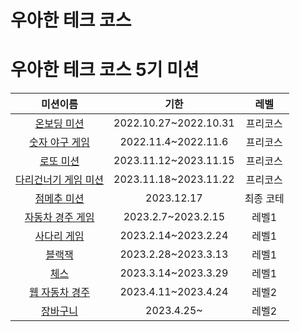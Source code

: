 # 우아한 테크 코스

# 우아한 테크 코스 5기 미션 
|미션이름|기한|레벨|
|:---:|:---:|:---:|
|[온보딩 미션](https://github.com/waterricecake/java-onboarding)|2022.10.27~2022.10.31|프리코스|
|[숫자 야구 게임](https://github.com/waterricecake/java-baseball)|2022.11.4~2022.11.6|프리코스|
|[로또 미션](https://github.com/waterricecake/java-lotto)|2023.11.12~2023.11.15|프리코스|
|[다리건너기 게임 미션](https://github.com/waterricecake/java-bridge)|2023.11.18~2023.11.22|프리코스|
|[점메추 미션](https://github.com/woowacourse-precourse/java-menu)|2023.12.17|최종 코테|
|[자동차 경주 게임](https://github.com/waterricecake/java-racingcar)|2023.2.7~2023.2.15|레벨1|
|[사다리 게임](https://github.com/waterricecake/java-ladder)|2023.2.14~2023.2.24|레벨1|
|[블랙잭](https://github.com/waterricecake/java-blackjack)|2023.2.28~2023.3.13|레벨1|
|[체스](https://github.com/waterricecake/java-chess)|2023.3.14~2023.3.29|레벨1|
|[웹 자동차 경주](https://github.com/waterricecake/jwp-racingcar)|2023.4.11~2023.4.24|레벨2|
|[장바구니](https://github.com/waterricecake/jwp-shopping-cart)|2023.4.25~|레벨2|
